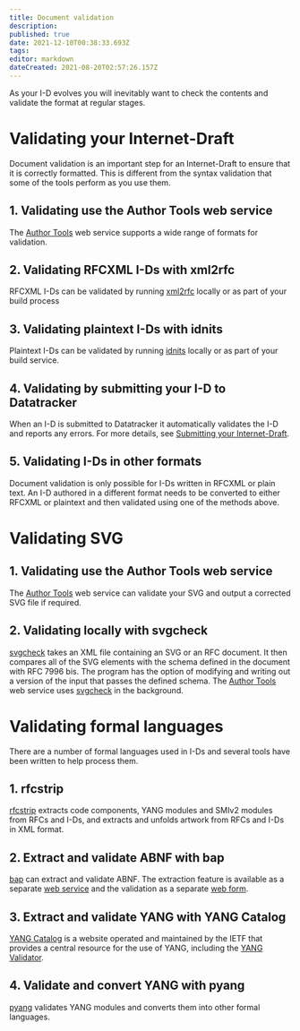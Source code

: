 ```yaml
---
title: Document validation
description: 
published: true
date: 2021-12-10T00:38:33.693Z
tags: 
editor: markdown
dateCreated: 2021-08-20T02:57:26.157Z
---
```


As your I-D evolves you will inevitably want to check the contents and validate the format at regular stages.

# Validating your Internet-Draft
Document validation is an important step for an Internet-Draft to ensure that it is correctly formatted.  This is different from the syntax validation that some of the tools perform as you use them.

## 1. Validating use the Author Tools web service
The [Author Tools](/https://author-tools.ietf.org) web service supports a wide range of formats for validation. 

## 2. Validating RFCXML I-Ds with xml2rfc
RFCXML I-Ds can be validated by running [xml2rfc](https://github.com/ietf-tools/xml2rfc) locally or as part of your build process

## 3. Validating plaintext I-Ds with idnits
Plaintext I-Ds can be validated by running [idnits](https://github.com/ietf-tools/idnits-mirror) locally or as part of your build service.

## 4. Validating by submitting your I-D to Datatracker
When an I-D is submitted to Datatracker it automatically validates the I-D and reports any errors.  For more details, see [Submitting your Internet-Draft](/submitting-your-internet-draft).

## 5. Validating I-Ds in other formats
Document validation is only possible for I-Ds written in RFCXML or plain text.  An I-D authored in a different format needs to be converted to either RFCXML or plaintext and then validated using one of the methods above.

# Validating SVG
## 1. Validating use the Author Tools web service
The [Author Tools](/https://author-tools.ietf.org) web service can validate your SVG and output a corrected SVG file if required.

## 2. Validating locally with svgcheck
[svgcheck](https://github.com/ietf-tools/RfcEditor/tree/master/svgcheck) takes an XML file containing an SVG or an RFC document. It then compares all of the SVG elements with the schema defined in the document with RFC 7996 bis. The program has the option of modifying and writing out a version of the input that passes the defined schema. The [Author Tools](/https://author-tools.ietf.org) web service uses [svgcheck](https://github.com/ietf-tools/RfcEditor/tree/master/svgcheck) in the background.

# Validating formal languages
There are a number of formal languages used in I-Ds and several tools have been written to help process them.

## 1. rfcstrip
[rfcstrip](https://github.com/mbj4668/rfcstrip) extracts code components, YANG modules and SMIv2 modules from RFCs and I-Ds, and extracts and unfolds artwork from RFCs and I-Ds in XML format.

## 2. Extract and validate ABNF with bap
[bap](https://github.com/ietf-tools/bap) can extract and validate ABNF.  The extraction feature is available as a separate [web service](https://tools.ietf.org/abnf/) and the validation as a separate [web form](https://tools.ietf.org/tools/bap/abnf.cgi).

## 3. Extract and validate YANG with YANG Catalog
[YANG Catalog](https://www.yangvalidator.com/) is a website operated and maintained by the IETF that provides a central resource for the use of YANG, including the [YANG Validator](https://www.yangvalidator.com/yangvalidator).

## 4. Validate and convert YANG with pyang
[pyang](https://github.com/mbj4668/pyang) validates YANG modules and converts them into other formal languages.